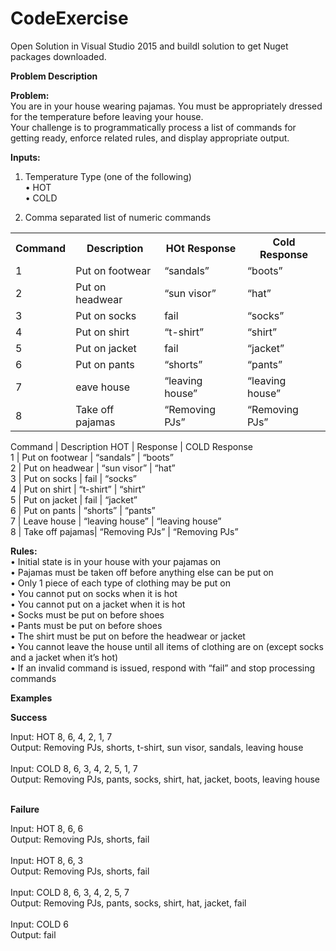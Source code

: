 # CodeExercise

Open Solution in Visual Studio 2015 and buildl solution to get Nuget packages downloaded. <br />


<b>Problem Description</b> <br />

<b>Problem:</b><br />
You are in your house wearing pajamas. You must be appropriately dressed for the temperature before leaving your house.<br />
Your challenge is to programmatically process a list of commands for getting ready, enforce related rules, and display appropriate output.<br />

<b>Inputs:</b><br />
1.	Temperature Type (one of the following) <br />
•	HOT <br />
•	COLD

2.	Comma separated list of numeric commands <br />

<table><tr><th>Command</th><th>Description</th><th>HOt Response</th><th>Cold Response</th></tr>
<tr><td>1</td><td>Put on footwear</td><td>“sandals”</td><td>“boots”</td></tr>
<tr><td>2</td><td>Put on headwear</td><td>“sun visor”</td><td>“hat”</td></tr>
<tr><td>3</td><td>Put on socks</td><td>fail</td><td>“socks”</td></tr>
<tr><td>4</td><td>Put on shirt</td><td>“t-shirt”</td><td>“shirt”</td></tr>
<tr><td>5</td><td>Put on jacket</td><td>fail</td><td>“jacket”</td></tr>
<tr><td>6</td><td>Put on pants</td><td>“shorts”</td><td>“pants”</td></tr>
<tr><td>7</td><td>eave house</td><td>“leaving house”</td><td>“leaving house”</td></tr>
<tr><td>8</td><td>Take off pajamas</td><td>“Removing PJs”</td><td>“Removing PJs”</td></tr></table>

Command	|	Description	HOT |	Response		| COLD Response<br />
1		|	Put on footwear	|	“sandals”	    |  “boots”     <br />
2		|	Put on headwear	|	“sun visor”	    |   “hat”   <br />
3		|	Put on socks	|	fail	        |   “socks”<br />
4		|	Put on shirt	|	“t-shirt”	    |   “shirt”<br />
5		|	Put on jacket	|	fail	        |   “jacket”<br />
6		|	Put on pants	|	“shorts”	    |    “pants”<br />
7		|	Leave house	 	|	“leaving house”	|    “leaving house”<br />
8		|	Take off pajamas|	“Removing PJs”	|	“Removing PJs”<br />

<b>Rules:</b> <br />
•	Initial state is in your house with your pajamas on <br />
•	Pajamas must be taken off before anything else can be put on <br />
•	Only 1 piece of each type of clothing may be put on <br />
•	You cannot put on socks when it is hot <br />
•	You cannot put on a jacket when it is hot <br />
•	Socks must be put on before shoes <br />
•	Pants must be put on before shoes <br />
•	The shirt must be put on before the headwear or jacket <br />
•	You cannot leave the house until all items of clothing are on (except socks and a jacket when it’s hot) <br />
•	If an invalid command is issued, respond with “fail” and stop processing commands <br />

<b>Examples</b> <br />

<b>Success</b> <br />

Input: HOT 8, 6, 4, 2, 1, 7<br />
Output: Removing PJs, shorts, t-shirt, sun visor, sandals, leaving house<br /><br />
Input: COLD 8, 6, 3, 4, 2, 5, 1, 7<br />
Output: Removing PJs, pants, socks, shirt, hat, jacket, boots, leaving house<br /><br />
 
<b>Failure</b><br />

Input: HOT 8, 6, 6<br />
Output: Removing PJs, shorts, fail<br /><br />
Input: HOT 8, 6, 3<br />
Output: Removing PJs, shorts, fail<br /><br />
Input: COLD 8, 6, 3, 4, 2, 5, 7<br />
Output: Removing PJs, pants, socks, shirt, hat, jacket, fail<br /><br />
Input: COLD 6<br />
Output: fail<br /><br />
